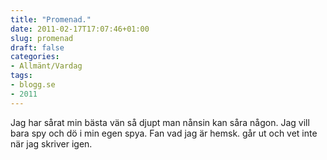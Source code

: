 ```yaml
---
title: "Promenad."
date: 2011-02-17T17:07:46+01:00
slug: promenad
draft: false
categories:
- Allmänt/Vardag
tags:
- blogg.se
- 2011
---
```

Jag har sårat min bästa vän så djupt man nånsin kan såra någon. Jag vill bara spy och dö i min egen spya. Fan vad jag är hemsk. går ut och vet inte när jag skriver igen.